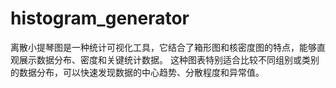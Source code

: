 # histogram_generator
离散小提琴图是一种统计可视化工具，它结合了箱形图和核密度图的特点，能够直观展示数据分布、密度和关键统计数据。  这种图表特别适合比较不同组别或类别的数据分布，可以快速发现数据的中心趋势、分散程度和异常值。
